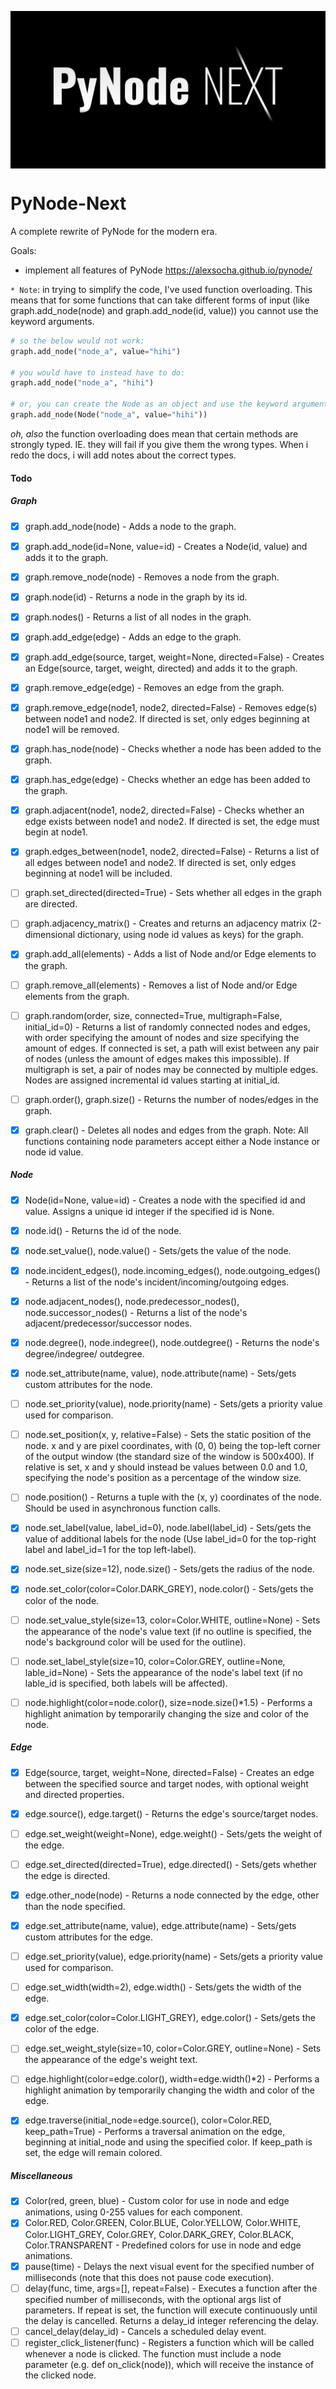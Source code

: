   
<p>
  <img alt="logo" src="./assets/card.png" align="center" />
</p>

# PyNode-Next
A complete rewrite of PyNode for the modern era.

Goals: 
- implement all features of PyNode https://alexsocha.github.io/pynode/

`* Note`: in trying to simplify the code, I've used function overloading. This means that for some functions that can take different forms of input (like graph.add_node(node) and graph.add_node(id, value)) you cannot use the keyword arguments.

```python
# so the below would not work:
graph.add_node("node_a", value="hihi")

# you would have to instead have to do:
graph.add_node("node_a", "hihi")

# or, you can create the Node as an object and use the keyword arguments:
graph.add_node(Node("node_a", value="hihi"))
```

*oh, also* the function overloading does mean that certain methods are strongly typed. IE. they will fail if you give them the wrong types. When i redo the docs, i will add notes about the correct types.

#### Todo

##### Graph
- [x] graph.add_node(node) - Adds a node to the graph.
- [x] graph.add_node(id=None, value=id) - Creates a Node(id, value) and adds it to the graph.
- [x] graph.remove_node(node) - Removes a node from the graph.
- [x] graph.node(id) - Returns a node in the graph by its id.
- [x] graph.nodes() - Returns a list of all nodes in the graph.
 
- [x] graph.add_edge(edge) - Adds an edge to the graph.
- [x] graph.add_edge(source, target, weight=None, directed=False) - Creates an Edge(source, target, weight, directed) and adds it to the graph.
- [x] graph.remove_edge(edge) - Removes an edge from the graph.
- [x] graph.remove_edge(node1, node2, directed=False) - Removes edge(s) between node1 and node2. If directed is set, only edges beginning at node1 will be removed.
 
- [x] graph.has_node(node) - Checks whether a node has been added to the graph.
- [x] graph.has_edge(edge) - Checks whether an edge has been added to the graph.
- [x] graph.adjacent(node1, node2, directed=False) - Checks whether an edge exists between node1 and node2. If directed is set, the edge must begin at node1.
- [x] graph.edges_between(node1, node2, directed=False) - Returns a list of all edges between node1 and node2. If directed is set, only edges beginning at node1 will be included.
 
- [ ] graph.set_directed(directed=True) - Sets whether all edges in the graph are directed.
- [ ] graph.adjacency_matrix() - Creates and returns an adjacency matrix (2-dimensional dictionary, using node id values as keys) for the graph.
- [x] graph.add_all(elements) - Adds a list of Node and/or Edge elements to the graph.
- [ ] graph.remove_all(elements) - Removes a list of Node and/or Edge elements from the graph.
- [ ] graph.random(order, size, connected=True, multigraph=False, initial_id=0) - Returns a list of randomly connected nodes and edges, with order specifying the amount of nodes and size specifying the amount of edges. If connected is set, a path will exist between any pair of nodes (unless the amount of edges makes this impossible). If multigraph is set, a pair of nodes may be connected by multiple edges. Nodes are assigned incremental id values starting at initial_id.
- [ ] graph.order(), graph.size() - Returns the number of nodes/edges in the graph.
- [x] graph.clear() - Deletes all nodes and edges from the graph.
Note: All functions containing node parameters accept either a Node instance or node id value.
 
##### Node
- [x] Node(id=None, value=id) - Creates a node with the specified id and value. Assigns a unique id integer if the specified id is None.
- [x] node.id() - Returns the id of the node.
- [x] node.set_value(), node.value() - Sets/gets the value of the node.
- [x] node.incident_edges(), node.incoming_edges(), node.outgoing_edges() - Returns a list of the node's incident/incoming/outgoing edges.
- [x] node.adjacent_nodes(), node.predecessor_nodes(), node.successor_nodes() - Returns a list of the node's adjacent/predecessor/successor nodes.
- [x] node.degree(), node.indegree(), node.outdegree() - Returns the node's degree/indegree/ outdegree.
- [x] node.set_attribute(name, value), node.attribute(name) - Sets/gets custom attributes for the node.
- [ ] node.set_priority(value), node.priority(name) - Sets/gets a priority value used for comparison.
 
- [ ] node.set_position(x, y, relative=False) - Sets the static position of the node. x and y are pixel coordinates, with (0, 0) being the top-left corner of the output window (the standard size of the window is 500x400). If relative is set, x and y should instead be values between 0.0 and 1.0, specifying the node's position as a percentage of the window size.
- [ ] node.position() - Returns a tuple with the (x, y) coordinates of the node. Should be used in asynchronous function calls.
- [x] node.set_label(value, label_id=0), node.label(label_id) - Sets/gets the value of additional labels for the node (Use label_id=0 for the top-right label and label_id=1 for the top left-label).
- [x] node.set_size(size=12), node.size() - Sets/gets the radius of the node.
- [x] node.set_color(color=Color.DARK_GREY), node.color() - Sets/gets the color of the node.
- [ ] node.set_value_style(size=13, color=Color.WHITE, outline=None) - Sets the appearance of the node's value text (if no outline is specified, the node's background color will be used for the outline).
- [ ] node.set_label_style(size=10, color=Color.GREY, outline=None, lable_id=None) - Sets the appearance of the node's label text (if no lable_id is specified, both labels will be affected).
- [ ] node.highlight(color=node.color(), size=node.size()*1.5) - Performs a highlight animation by temporarily changing the size and color of the node.
 
##### Edge
- [x] Edge(source, target, weight=None, directed=False) - Creates an edge between the specified source and target nodes, with optional weight and directed properties.
- [x] edge.source(), edge.target() - Returns the edge's source/target nodes.
- [ ] edge.set_weight(weight=None), edge.weight() - Sets/gets the weight of the edge.
- [ ] edge.set_directed(directed=True), edge.directed() - Sets/gets whether the edge is directed.
- [x] edge.other_node(node) - Returns a node connected by the edge, other than the node specified.
- [x] edge.set_attribute(name, value), edge.attribute(name) - Sets/gets custom attributes for the edge.
- [ ] edge.set_priority(value), edge.priority(name) - Sets/gets a priority value used for comparison.
 
- [ ] edge.set_width(width=2), edge.width() - Sets/gets the width of the edge.
- [x] edge.set_color(color=Color.LIGHT_GREY), edge.color() - Sets/gets the color of the edge.
- [ ] edge.set_weight_style(size=10, color=Color.GREY, outline=None) - Sets the appearance of the edge's weight text.
- [ ] edge.highlight(color=edge.color(), width=edge.width()*2) - Performs a highlight animation by temporarily changing the width and color of the edge.
- [x] edge.traverse(initial_node=edge.source(), color=Color.RED, keep_path=True) - Performs a traversal animation on the edge, beginning at initial_node and using the specified color. If keep_path is set, the edge will remain colored.
 
##### Miscellaneous
- [x] Color(red, green, blue) - Custom color for use in node and edge animations, using 0-255 values for each component.
- [x] Color.RED, Color.GREEN, Color.BLUE, Color.YELLOW, Color.WHITE, Color.LIGHT_GREY, Color.GREY, Color.DARK_GREY, Color.BLACK, Color.TRANSPARENT - Predefined colors for use in node and edge animations.
- [x] pause(time) - Delays the next visual event for the specified number of milliseconds (note that this does not pause code execution).
- [ ] delay(func, time, args=[], repeat=False) - Executes a function after the specified number of milliseconds, with the optional args list of parameters. If repeat is set, the function will execute continuously until the delay is cancelled. Returns a delay_id integer referencing the delay.
- [ ] cancel_delay(delay_id) - Cancels a scheduled delay event.
- [ ] register_click_listener(func) - Registers a function which will be called whenever a node is clicked. The function must include a node parameter (e.g. def on_click(node)), which will receive the instance of the clicked node.
